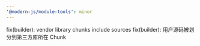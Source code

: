```yaml
---
'@modern-js/module-tools': minor
---
```


fix(builder): vendor library chunks include sources
fix(builder): 用户源码被划分到第三方库所在 Chunk
